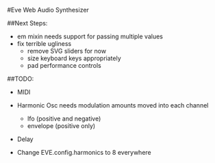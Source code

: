 #Eve Web Audio Synthesizer

##Next Steps:
* em mixin needs support for passing multiple values
* fix terrible ugliness
  * remove SVG sliders for now
  * size keyboard keys appropriately
  * pad performance controls

##TODO:
* MIDI

* Harmonic Osc needs modulation amounts moved into each channel
  * lfo (positive and negative)
  * envelope (positive only)

* Delay

* Change EVE.config.harmonics to 8 everywhere
